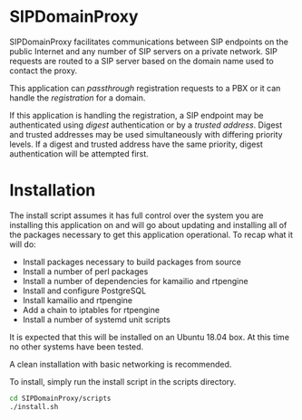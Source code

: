 # SIPDomainProxy
SIPDomainProxy facilitates communications between SIP endpoints on the public
Internet and any number of SIP servers on a private network. SIP requests are
routed to a SIP server based on the domain name used to contact the proxy.

This application can *passthrough* registration requests to a PBX or it can
handle the *registration* for a domain.

If this application is handling the registration, a SIP endpoint may be
authenticated using *digest* authentication or by a *trusted address*.
Digest and trusted addresses may be used simultaneously with differing priority
levels. If a digest and trusted address have the same priority, digest
authentication will be attempted first.

# Installation
The install script assumes it has full control over the system you are
installing this application on and will go about updating and installing all
of the packages necessary to get this application operational. To recap what it
will do:

* Install packages necessary to build packages from source
* Install a number of perl packages
* Install a number of dependencies for kamailio and rtpengine
* Install and configure PostgreSQL
* Install kamailio and rtpengine
* Add a chain to iptables for rtpengine
* Install a number of systemd unit scripts

It is expected that this will be installed on an Ubuntu 18.04 box. At this time
no other systems have been tested.

A clean installation with basic networking is recommended.

To install, simply run the install script in the scripts directory.

```bash
cd SIPDomainProxy/scripts
./install.sh
```
